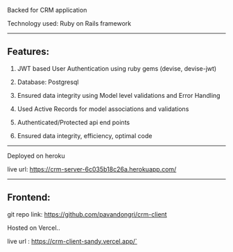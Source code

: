 Backed for CRM application

Technology used: Ruby on Rails framework

__________________________________________________________________________

## Features:

1) JWT based User Authentication using ruby gems (devise, devise-jwt)

2) Database: Postgresql

3) Ensured data integrity using Model level validations and Error Handling

4) Used Active Records for model associations and validations

5) Authenticated/Protected  api end points

6) Ensured data integrity, efficiency, optimal code

__________________________________________________________________________

Deployed on heroku

live url: https://crm-server-6c035b18c26a.herokuapp.com/

__________________________________________________________________________

## Frontend:

git repo link: https://github.com/pavandongri/crm-client

Hosted on Vercel..  

live url : https://crm-client-sandy.vercel.app/`
